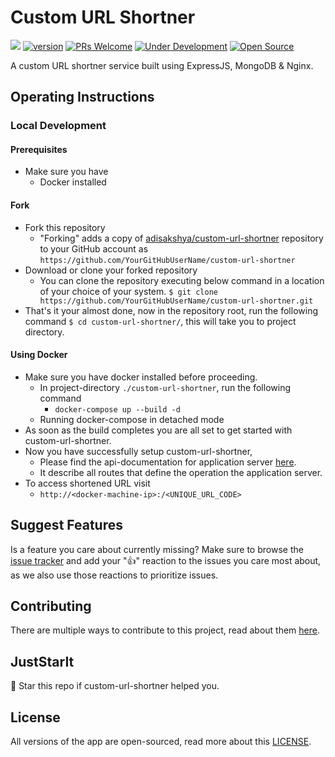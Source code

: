 # Custom URL Shortner

[![](https://img.shields.io/badge/docs%20-view%20API%20Documentation-blue.svg?style=for-the-badge&logo=appveyor)](https://www.adisakshya.co/custom-url-shortner/) [![version](https://img.shields.io/badge/Version-1.0.0-blue.svg?style=for-the-badge&logo=appveyor)](https://github.com/adisakshya/custom-url-shortner) [![PRs Welcome](https://img.shields.io/badge/PRs-Welcome-blue.svg?style=for-the-badge&logo=appveyor)](https://github.com/adisakshya/custom-url-shortner/pulls) [![Under Development](https://img.shields.io/badge/Under%20Development-Yes-blue.svg?style=for-the-badge&logo=appveyor)](https://www.adisakshya.co/custom-url-shortner/) [![Open Source](https://img.shields.io/badge/Open%20Source-Love-red.svg?style=for-the-badge&logo=appveyor)]()

A custom URL shortner service built using ExpressJS, MongoDB & Nginx.

## Operating Instructions

### Local Development

#### Prerequisites

- Make sure you have
  - Docker installed

#### Fork

- Fork this repository
	- "Forking" adds a copy of [adisakshya/custom-url-shortner](https://github.com/adisakshya/custom-url-shortner/) repository to your GitHub account as `https://github.com/YourGitHubUserName/custom-url-shortner`
- Download or clone your forked repository
	- You can clone the repository executing below command in a location of your choice of your system.
	```$ git clone https://github.com/YourGitHubUserName/custom-url-shortner.git```
- That's it your almost done, now in the repository root, run the following command
```$ cd custom-url-shortner/```, this will take you to project directory.

#### Using Docker

- Make sure you have docker installed before proceeding.
	- In project-directory ```./custom-url-shortner```, run the following command
		- ```docker-compose up --build -d```
    - Running docker-compose in detached mode
- As soon as the build completes you are all set to get started with custom-url-shortner.
- Now you have successfully setup custom-url-shortner,
	- Please find the api-documentation for application server [here](https://www.adisakshya.co/custom-url-shortner/).
  - It describe all routes that define the operation the application server.
- To access shortened URL visit
  - ```http://<docker-machine-ip>:/<UNIQUE_URL_CODE>```

## Suggest Features

Is a feature you care about currently missing? Make sure to browse the [issue tracker](https://github.com/adisakshya/custom-url-shortner/issues?q=is%3Aissue+is%3Aopen+sort%3Areactions-%2B1-desc) and add your ":+1:" reaction to the issues you care most about, as we also use those reactions to prioritize issues.

## Contributing

There are multiple ways to contribute to this project, read about them [here](https://github.com/adisakshya/custom-url-shortner/blob/master/.github/CONTRIBUTING.md).

## JustStarIt

🌟 Star this repo if custom-url-shortner helped you.

## License

All versions of the app are open-sourced, read more about this [LICENSE](https://github.com/adisakshya/custom-url-shortner/blob/master/LICENSE).


